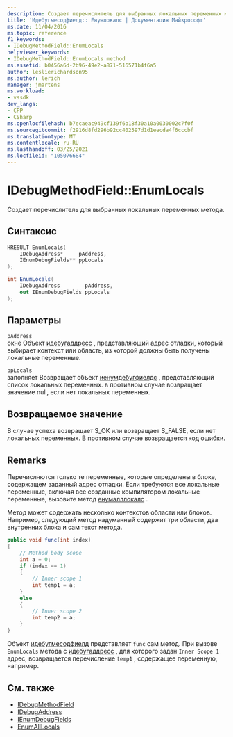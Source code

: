 ```yaml
---
description: Создает перечислитель для выбранных локальных переменных метода.
title: 'Идебугмесодфиелд:: Енумлокалс | Документация Майкрософт'
ms.date: 11/04/2016
ms.topic: reference
f1_keywords:
- IDebugMethodField::EnumLocals
helpviewer_keywords:
- IDebugMethodField::EnumLocals method
ms.assetid: b0456a6d-2b96-49e2-a871-516571b4f6a5
author: leslierichardson95
ms.author: lerich
manager: jmartens
ms.workload:
- vssdk
dev_langs:
- CPP
- CSharp
ms.openlocfilehash: b7ecaeac949cf139f6b18f30a10a0030002c7f0f
ms.sourcegitcommit: f2916d8fd296b92cc402597d1d1eecda4f6cccbf
ms.translationtype: MT
ms.contentlocale: ru-RU
ms.lasthandoff: 03/25/2021
ms.locfileid: "105076684"
---
```

# <a name="idebugmethodfieldenumlocals"></a>IDebugMethodField::EnumLocals
Создает перечислитель для выбранных локальных переменных метода.

## <a name="syntax"></a>Синтаксис

```cpp
HRESULT EnumLocals(
    IDebugAddress*     pAddress,
    IEnumDebugFields** ppLocals
);
```

```csharp
int EnumLocals(
    IDebugAddress        pAddress,
    out IEnumDebugFields ppLocals
);
```

## <a name="parameters"></a>Параметры
`pAddress`\
окне Объект [идебугаддресс](../../../extensibility/debugger/reference/idebugaddress.md) , представляющий адрес отладки, который выбирает контекст или область, из которой должны быть получены локальные переменные.

`ppLocals`\
заполняет Возвращает объект [иенумдебугфиелдс](../../../extensibility/debugger/reference/ienumdebugfields.md) , представляющий список локальных переменных. в противном случае возвращает значение null, если нет локальных переменных.

## <a name="return-value"></a>Возвращаемое значение
В случае успеха возвращает S_OK или возвращает S_FALSE, если нет локальных переменных. В противном случае возвращается код ошибки.

## <a name="remarks"></a>Remarks
Перечисляются только те переменные, которые определены в блоке, содержащем заданный адрес отладки. Если требуются все локальные переменные, включая все созданные компилятором локальные переменные, вызовите метод [енумалллокалс](../../../extensibility/debugger/reference/idebugmethodfield-enumalllocals.md) .

Метод может содержать несколько контекстов области или блоков. Например, следующий метод надуманный содержит три области, два внутренних блока и сам текст метода.

```csharp
public void func(int index)
{
    // Method body scope
    int a = 0;
    if (index == 1)
    {
        // Inner scope 1
        int temp1 = a;
    }
    else
    {
        // Inner scope 2
        int temp2 = a;
    }
}
```

Объект [идебугмесодфиелд](../../../extensibility/debugger/reference/idebugmethodfield.md) представляет `func` сам метод. При вызове `EnumLocals` метода с [идебугаддресс](../../../extensibility/debugger/reference/idebugaddress.md) , для которого задан `Inner Scope 1` адрес, возвращается перечисление `temp1` , содержащее переменную, например.

## <a name="see-also"></a>См. также
- [IDebugMethodField](../../../extensibility/debugger/reference/idebugmethodfield.md)
- [IDebugAddress](../../../extensibility/debugger/reference/idebugaddress.md)
- [IEnumDebugFields](../../../extensibility/debugger/reference/ienumdebugfields.md)
- [EnumAllLocals](../../../extensibility/debugger/reference/idebugmethodfield-enumalllocals.md)
